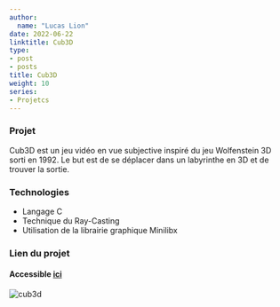 ```yaml
---
author:
  name: "Lucas Lion"
date: 2022-06-22
linktitle: Cub3D
type:
- post
- posts
title: Cub3D
weight: 10
series:
- Projetcs
---
```

### Projet

Cub3D est un jeu vidéo en vue subjective inspiré du jeu Wolfenstein 3D sorti en 1992. Le but est de se déplacer dans un labyrinthe en 3D et de trouver la sortie.

### Technologies

- Langage C
- Technique du Ray-Casting
- Utilisation de la librairie graphique Minilibx

### Lien du projet

#### Accessible&nbsp;[ici](https://github.com/lucaslion/cub3d)

![cub3d](/cub3D.png "cub3d")

